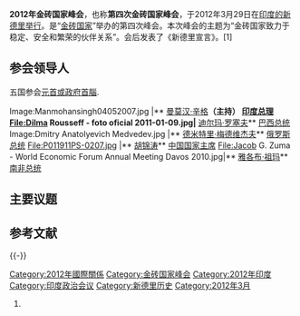 **2012年金砖国家峰会**，也称**第四次金砖国家峰会**，于2012年3月29日在[印度的](../Page/印度.md "wikilink")[新德里举行](../Page/新德里.md "wikilink")。是“[金砖国家](../Page/金砖国家.md "wikilink")”举办的第四次峰会。本次峰会的主题为“金砖国家致力于稳定、安全和繁荣的伙伴关系”。会后发表了《新德里宣言》。\[1\]

## 参会领导人

五国参会[元首或](https://zh.wikipedia.org/wiki/元首 "wikilink")[政府首腦](https://zh.wikipedia.org/wiki/政府首腦 "wikilink").

Image:Manmohansingh04052007.jpg |**
[曼莫汉·辛格](../Page/曼莫汉·辛格.md "wikilink")**（主持）
[印度总理](../Page/印度总理.md "wikilink") <File:Dilma> Rousseff - foto oficial
2011-01-09.jpg|**
[迪尔玛·罗塞夫](https://zh.wikipedia.org/wiki/迪尔玛·罗塞夫 "wikilink")**
[巴西总统](../Page/巴西总统.md "wikilink") Image:Dmitry Anatolyevich
Medvedev.jpg |**
[德米特里·梅德维杰夫](https://zh.wikipedia.org/wiki/德米特里·梅德维杰夫 "wikilink")**
[俄罗斯总统](../Page/俄罗斯总统.md "wikilink") <File:P011911PS-0207.jpg> |**
[胡锦涛](../Page/胡锦涛.md "wikilink")**
[中国国家主席](https://zh.wikipedia.org/wiki/中国国家主席 "wikilink") <File:Jacob>
G. Zuma - World Economic Forum Annual Meeting Davos 2010.jpg|**
[雅各布·祖玛](../Page/雅各布·祖玛.md "wikilink")**
[南非总统](../Page/南非总统.md "wikilink")

## 主要议题

## 参考文献

{{-}}

[Category:2012年國際關係](https://zh.wikipedia.org/wiki/Category:2012年國際關係 "wikilink")
[Category:金砖国家峰会](https://zh.wikipedia.org/wiki/Category:金砖国家峰会 "wikilink")
[Category:2012年印度](https://zh.wikipedia.org/wiki/Category:2012年印度 "wikilink")
[Category:印度政治会议](https://zh.wikipedia.org/wiki/Category:印度政治会议 "wikilink")
[Category:新德里历史](https://zh.wikipedia.org/wiki/Category:新德里历史 "wikilink")
[Category:2012年3月](https://zh.wikipedia.org/wiki/Category:2012年3月 "wikilink")

1.